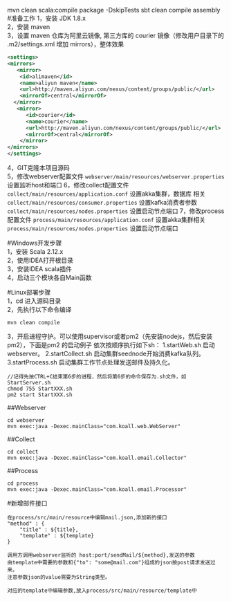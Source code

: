 mvn clean scala:compile  package -DskipTests
sbt clean compile assembly
#准备工作
1，安装 JDK 1.8.x  
2，安装 maven  
3，设置 maven 仓库为阿里云镜像, 第三方库的 courier 镜像（修改用户目录下的 .m2/settings.xml 增加 mirrors），整体效果
```xml
<settings>
<mirrors>
   <mirror>
    <id>alimaven</id>
    <name>aliyun maven</name>
    <url>http://maven.aliyun.com/nexus/content/groups/public/</url>
    <mirrorOf>central</mirrorOf>       
  </mirror>
   <mirror>
      <id>courier</id>
      <name>courier</name>
      <url>http://maven.aliyun.com/nexus/content/groups/public/</url>
      <mirrorOf>central</mirrorOf>       
    </mirror>
</mirrors>
</settings>
```
4，GIT克隆本项目源码  
5，修改webserver配置文件 `webserver/main/resources/webserver.properties`设置监听host和端口
6，修改collect配置文件 `collect/main/resources/application.conf` 设置akka集群，数据库 相关
                       `collect/main/resources/consumer.properties` 设置kafka消费者参数
                       `collect/main/resources/nodes.properties` 设置启动节点端口
7，修改process配置文件 `process/main/resources/application.conf` 设置akka集群相关
                       `process/main/resources/nodes.properties` 设置启动节点端口
  



#Windows开发步骤   
1，安装 Scala 2.12.x  
2，使用IDEA打开根目录  
3，安装IDEA scala插件  
4，启动三个模块各自Main函数

#Linux部署步骤  
1，cd 进入源码目录  
2，先执行以下命令编译
```
mvn clean compile
```

3，开启进程守护。可以使用supervisor或者pm2（先安装nodejs，然后安装pm2），下面是pm2 的启动例子
   依次按顺序执行如下sh：
   1.startWeb.sh     启动webserver。
   2.startCollect.sh 启动集群seednode开始消费kafka队列。
   3.startProcess.sh 启动集群工作节点处理发送邮件及持久化。
```$xslt
//记得先按CTRL+C结束第6步的进程，然后将第6步的命令保存为.sh文件，如 StartServer.sh
chmod 755 StartXXX.sh
pm2 start StartXXX.sh
```


##Webserver
```
cd webserver
mvn exec:java -Dexec.mainClass="com.koall.web.WebServer"
```

##Collect
```
cd collect
mvn exec:java -Dexec.mainClass="com.koall.email.Collector"
```

##Process
```
cd process
mvn exec:java -Dexec.mainClass="com.koall.email.Processor"
```

#新增邮件接口
```
在process/src/main/resource中编辑mail.json,添加新的接口
"method" : {
    "title" : ${title},
    "template" : ${template}
}

调用方调用webserver监听的 host:port/sendMail/${method},发送的参数
由template中需要的参数和{"to": "some@mail.com"}组成的json按post请求发送过来。
注意参数json的value需要为String类型。

对应的template中编辑参数,放入process/src/main/resource/template中
```